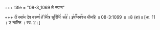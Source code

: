 +++
title = "08-3_1069 ते स्याम"

+++
ते꣡ स्या꣢म देव वरुण꣣ ते꣡ मि꣢त्र सू꣣रि꣡भिः꣢ स꣣ह꣢। इ꣢ष꣣꣬ꣳस्व꣢꣯श्च धीमहि ॥ 08-3:1069 ॥ ॥8 (हा)॥ [धा. 11 । उ नास्ति । स्व. 2।]